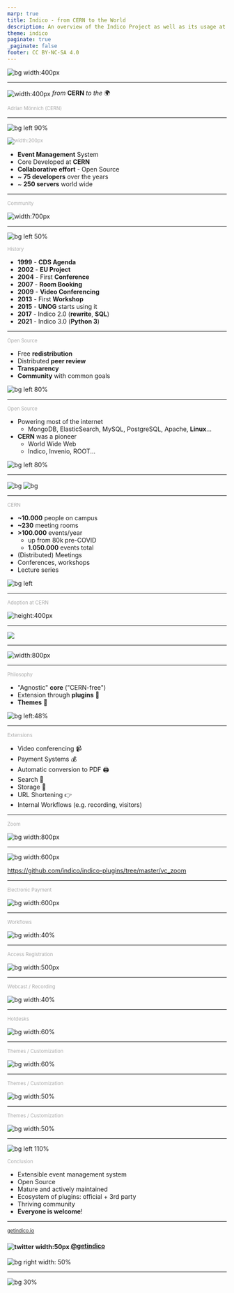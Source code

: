 ```yaml
---
marp: true
title: Indico - from CERN to the World
description: An overview of the Indico Project as well as its usage at CERN
theme: indico
paginate: true
_paginate: false
footer: CC BY-NC-SA 4.0
---
```


<!-- _footer: '' -->

<!-- _backgroundColor: #0033A0 -->
![bg width:400px](assets/theme/cern.svg)

---

![width:400px](assets/theme/logo.svg)
*from* **CERN** *to the* 🌍

### Adrian Mönnich (CERN)

<style scoped>
h3 {
    color: #aaa;
    font-size: 0.8em;
    font-weight: normal;
}
</style>

<!-- _footer: CC BY-NC-SA 4.0 • Indico and CERN logos: © Copyright CERN • Based on presentation by Pedro Ferreira -->

---

![bg left 90%](assets/indico_main_page.png)

### ![width:200px](assets/theme/logo.svg)

 - **Event Management** System
 - Core Developed at **CERN**
 - **Collaborative effort** - Open Source
 - ~ **75 developers** over the years
 - ~ **250 servers** world wide

---

### Community

![width:700px](assets/community_map.png)

---

![bg left 50%](assets/vase.svg)

### History

 - **1999** - **CDS Agenda**
 - **2002** - **EU Project**
 - **2004** - First **Conference**
 - **2007** - **Room Booking**
 - **2009** - **Video Conferencing**
 - **2013** - First **Workshop**
 - **2015** - **UNOG** starts using it
 - **2017** - Indico 2.0 (**rewrite**, **SQL**)
 - **2021** - Indico 3.0 (**Python 3**)

<style scoped>
section {
    font-size: 1.7em;
}
</style>

---

### Open Source

- Free **redistribution**
- Distributed **peer review**
- **Transparency**
- **Community** with common goals

![bg left 80%](assets/opensource.svg)

---

### Open Source

- Powering most of the internet
  - MongoDB, ElasticSearch, MySQL, PostgreSQL, Apache, **Linux**...
- **CERN** was a pioneer
  - World Wide Web
  - Indico, Invenio, ROOT...

![bg left 80%](assets/opensource_news.png)

---

![bg](assets/next_1.jpg)
![bg](assets/cc_2.jpg)

<!-- _footer: © Copyright 2018-2020 CERN --->

---

### CERN

- **~10.000** people on campus
- **~230** meeting rooms
- **>100.000** events/year
  - up from 80k pre-COVID
  - **1.050.000** events total
- (Distributed) Meetings
- Conferences, workshops
- Lecture series

![bg left](assets/cern_aerial.png)

---

### Adoption at CERN


![height:400px](assets/event_stats_cern.png)


---

![](assets/event_types.svg)

---

![width:800px](assets/indico_rb.png)

---

### Philosophy

 - "Agnostic" **core** ("CERN-free")
 - Extension through **plugins** 🧩
 - **Themes** 🎨

![bg left:48%](assets/cogs.jpg)

---

### Extensions

 - Video conferencing 📹
 - Payment Systems 💰
 - Automatic conversion to PDF 🖨
 - Search 🔎
 - Storage 💾
 - URL Shortening 👉
 - Internal Workflows (e.g. recording, visitors)

---
<style scoped>
    section {
        justify-content: start;
    }
    h3 {
        margin-top: 3em;
    }
</style>

### Zoom

![bg width:800px](assets/indico_meeting_header.png)

---
<style scoped>
    section {
        justify-content: end;
        padding-bottom: 2em;
    }
</style>

![bg width:600px](assets/indico_zoom_manage.png)

https://github.com/indico/indico-plugins/tree/master/vc_zoom

---
<style scoped>
    section {
        justify-content: start;
    }
    h3 {
        margin-top: 3em;
    }
</style>

### Electronic Payment

![bg width:600px](assets/indico_meeting_payments.png)

---
<style scoped>
    section {
        justify-content: start;
    }
    h3 {
        margin-top: 3em;
    }
</style>

### Workflows

![bg width:40%](assets/logistics.png)

---
<style scoped>
    section {
        justify-content: start;
    }
    h3 {
        margin-top: 3em;
    }
</style>

### Access Registration

![bg width:500px](assets/indico_vehicle.png)

---
<style scoped>
    section {
        justify-content: start;
    }
    h3 {
        margin-top: 1em;
    }
</style>

### Webcast / Recording

![bg width:40%](assets/logistics_2.png)

---
<style scoped>
    section {
        justify-content: start;
    }
    h3 {
        margin-top: 1em;
    }
</style>

### Hotdesks

![bg width:60%](assets/burotel.png)

---
<style scoped>
    section {
        justify-content: start;
    }
</style>

### Themes / Customization

![bg width:60%](assets/ilcagenda.png)

---
<style scoped>
    section {
        justify-content: start;
    }
</style>

### Themes / Customization

![bg width:50%](assets/meeting.png)

---
<style scoped>
    section {
        justify-content: start;
    }
</style>

### Themes / Customization

![bg width:50%](assets/conference.png)

---


![bg left 110%](assets/forum.png)

### Conclusion
 - Extensible event management system
 - Open Source
 - Mature and actively maintained
 - Ecosystem of plugins: official + 3rd party
 - Thriving community
 - **Everyone is welcome**!

---

### [getindico.io](https://getindico.io)
#### ![twitter width:50px](assets/theme/twitter.svg) [@getindico](https://twitter.com/getindico)

![bg right width: 50%](assets/hexsticker.svg)

<style scoped>
img {
    vertical-align: middle;
}
</style>

---

<!-- _footer: '' -->
<!-- _paginate: false -->

<!-- _backgroundColor: #002939 -->
![bg 30%](assets/theme/logo_inverted.svg)
